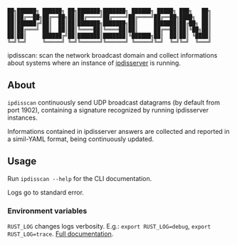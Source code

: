 ```
██╗██████╗ ██████╗ ██╗███████╗███████╗ ██████╗ █████╗ ███╗   ██╗
██║██╔══██╗██╔══██╗██║██╔════╝██╔════╝██╔════╝██╔══██╗████╗  ██║
██║██████╔╝██║  ██║██║███████╗███████╗██║     ███████║██╔██╗ ██║
██║██╔═══╝ ██║  ██║██║╚════██║╚════██║██║     ██╔══██║██║╚██╗██║
██║██║     ██████╔╝██║███████║███████║╚██████╗██║  ██║██║ ╚████║
╚═╝╚═╝     ╚═════╝ ╚═╝╚══════╝╚══════╝ ╚═════╝╚═╝  ╚═╝╚═╝  ╚═══╝
```

<!--Font: ANSI Shadow-->

ipdisscan: scan the network broadcast domain and collect informations about
systems where an instance of [ipdisserver](../ipdisserver/README.md) is
running.

## About

`ipdisscan` continuously send UDP broadcast datagrams (by default from port
1902), containing a signature recognized by running ipdisserver instances.

Informations contained in ipdisserver answers are collected and reported in a
simil-YAML format, being continuously updated.

## Usage

Run `ipdisscan --help` for the CLI documentation.

Logs go to standard error.

### Environment variables

`RUST_LOG` changes logs verbosity.
E.g.:
`export RUST_LOG=debug`,
`export RUST_LOG=trace`.
[Full documentation](https://docs.rs/tracing-subscriber/latest/tracing_subscriber/filter/struct.EnvFilter.html#directives).

